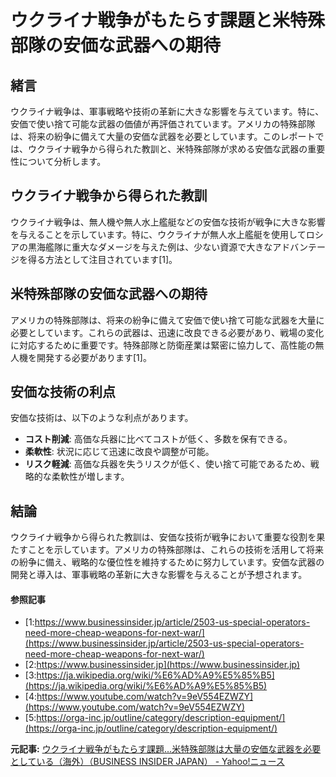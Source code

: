 # ウクライナ戦争がもたらす課題と米特殊部隊の安価な武器への期待

## 緒言

ウクライナ戦争は、軍事戦略や技術の革新に大きな影響を与えています。特に、安価で使い捨て可能な武器の価値が再評価されています。アメリカの特殊部隊は、将来の紛争に備えて大量の安価な武器を必要としています。このレポートでは、ウクライナ戦争から得られた教訓と、米特殊部隊が求める安価な武器の重要性について分析します。

## ウクライナ戦争から得られた教訓

ウクライナ戦争は、無人機や無人水上艦艇などの安価な技術が戦争に大きな影響を与えることを示しています。特に、ウクライナが無人水上艦艇を使用してロシアの黒海艦隊に重大なダメージを与えた例は、少ない資源で大きなアドバンテージを得る方法として注目されています[1]。

## 米特殊部隊の安価な武器への期待

アメリカの特殊部隊は、将来の紛争に備えて安価で使い捨て可能な武器を大量に必要としています。これらの武器は、迅速に改良できる必要があり、戦場の変化に対応するために重要です。特殊部隊と防衛産業は緊密に協力して、高性能の無人機を開発する必要があります[1]。

## 安価な技術の利点

安価な技術は、以下のような利点があります。

- **コスト削減**: 高価な兵器に比べてコストが低く、多数を保有できる。
- **柔軟性**: 状況に応じて迅速に改良や調整が可能。
- **リスク軽減**: 高価な兵器を失うリスクが低く、使い捨て可能であるため、戦略的な柔軟性が増します。

## 結論

ウクライナ戦争から得られた教訓は、安価な技術が戦争において重要な役割を果たすことを示しています。アメリカの特殊部隊は、これらの技術を活用して将来の紛争に備え、戦略的な優位性を維持するために努力しています。安価な武器の開発と導入は、軍事戦略の革新に大きな影響を与えることが予想されます。

#### 参照記事
- [1:https://www.businessinsider.jp/article/2503-us-special-operators-need-more-cheap-weapons-for-next-war/](https://www.businessinsider.jp/article/2503-us-special-operators-need-more-cheap-weapons-for-next-war/)
- [2:https://www.businessinsider.jp](https://www.businessinsider.jp)
- [3:https://ja.wikipedia.org/wiki/%E6%AD%A9%E5%85%B5](https://ja.wikipedia.org/wiki/%E6%AD%A9%E5%85%B5)
- [4:https://www.youtube.com/watch?v=9eV554EZWZY](https://www.youtube.com/watch?v=9eV554EZWZY)
- [5:https://orga-inc.jp/outline/category/description-equipment/](https://orga-inc.jp/outline/category/description-equipment/)


**元記事:** [ウクライナ戦争がもたらす課題…米特殊部隊は大量の安価な武器を必要としている（海外）（BUSINESS INSIDER JAPAN） - Yahoo!ニュース](https://news.yahoo.co.jp/articles/6719b91ad622f2d9205f7f82eefabe813246cafa?source=rss)